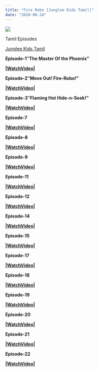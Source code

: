 ```yaml
---
title: "Fire Robo [Junglee Kids Tamil]"
date: "2018-08-24"
---
```


[![](https://1.bp.blogspot.com/-Un8_fONLo_Q/WvCnF_u_WJI/AAAAAAAAA4Q/uY5tz-hDA-YZ42vCQy7xe_8OrEHE9YYRACK4BGAYYCw/s400/FireRobo_Titan_Gearset_01_03.jpg)](http://1.bp.blogspot.com/-Un8_fONLo_Q/WvCnF_u_WJI/AAAAAAAAA4Q/uY5tz-hDA-YZ42vCQy7xe_8OrEHE9YYRACK4BGAYYCw/s1600/FireRobo_Titan_Gearset_01_03.jpg)

Tamil Episodes

[Junglee Kids Tamil](https://www.youtube.com/channel/UCVLyw_XRxlEEkgthslNf0sA)

  

  

**Episode-1″The Master Of the Phoenix”**

**|[WatchVideo](http://tctvvideo.blogspot.com/p/fire-robo-epi-1-master-of-phoenix.html)|**

**Episode-2″Move Out! Fire-Robo!”**

**|[WatchVideo](http://tctvvideo.blogspot.com/p/fire-robo-epi-2-move-out-fire-robo.html)|**

**Episode-3″Flaming Hot Hide-n-Seek!”**

**|[WatchVideo](http://tctvvideo.blogspot.com/p/fire-robo-epi-3-flaming-hot-hide-n-seek.html)|**

**Episode-7**

**|[WatchVideo](http://tctvvideo.blogspot.com/p/fire-robo-epi-7-elephant-on-loose.html)|**

**Episode-8**

**|[WatchVideo](http://tctvvideo.blogspot.com/p/fire-robo-epi-8-calling-wolf.html)|**

**Episode-9**

**|[WatchVideo](http://tctvvideo.blogspot.com/p/fire-robo-epi-9-runaway-train.html)|**

**Episode-11**

**|[WatchVideo](http://tctvvideo.blogspot.com/p/fire-robo-ep-11-moving-haunted-house.html)|**

**Episode-12**

**|[WatchVideo](http://tctvvideo.blogspot.com/p/fire-robo-ep-12-special-visitor.html)|**

**Episode-14**

**|[WatchVideo](http://tctvvideo.blogspot.com/p/fire-robo-ep-14-rocky-class-picnic.html)|**

**Episode-15**

**|[WatchVideo](http://tctvvideo.blogspot.com/p/fire-robo-ep-15-fire-robo-under-fire.html)|**

**Episode-17**

**|[WatchVideo](http://tctvvideo.blogspot.com/p/ep-17-romeo-and-juliet.html)|**

**Episode-18**

**|[WatchVideo](http://tctvvideo.blogspot.com/p/fire-robo-ep-18-phoenix-arises.html)|**

**Episode-19**

**|[WatchVideo](http://tctvvideo.blogspot.com/p/epi-19-foggy-bridge.html)|**

**Episode-20**

**|[WatchVideo](http://tctvvideo.blogspot.com/p/fire-robo-epi-20-fiery-dance.html)|**

**Episode-21**

**|[WatchVideo](http://tctvvideo.blogspot.com/p/fire-robo-ep-21-museum-mayhem.html)|**

**Episode-22**

**|[WatchVideo](http://tctvvideo.blogspot.com/p/fire-robo-ep-22-heroes-in-tunnel.html)|**

